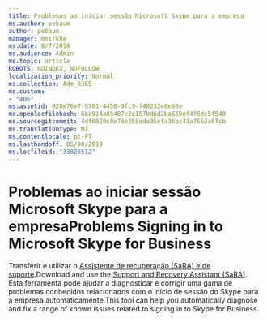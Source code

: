 ```yaml
---
title: Problemas ao iniciar sessão Microsoft Skype para a empresa
ms.author: pebaum
author: pebaum
manager: mnirkhe
ms.date: 8/7/2018
ms.audience: Admin
ms.topic: article
ROBOTS: NOINDEX, NOFOLLOW
localization_priority: Normal
ms.collection: Adm_O365
ms.custom:
- "406"
ms.assetid: 028e76e7-9701-4450-9fc9-f40232e8e68e
ms.openlocfilehash: 6ba914a85487c2c157bd6d2ba659ef4f5dc5f540
ms.sourcegitcommit: 4df6820c8e74e2b5eda35efa36bc41a7662a6fcb
ms.translationtype: MT
ms.contentlocale: pt-PT
ms.lasthandoff: 05/08/2019
ms.locfileid: "33828512"
---
```

# <a name="problems-signing-in-to-microsoft-skype-for-business"></a><span data-ttu-id="7d336-102">Problemas ao iniciar sessão Microsoft Skype para a empresa</span><span class="sxs-lookup"><span data-stu-id="7d336-102">Problems Signing in to Microsoft Skype for Business</span></span>

<span data-ttu-id="7d336-103">Transferir e utilizar o [Assistente de recuperação (SaRA) e de suporte](https://aka.ms/SaRA-SkypeForBusinessSignIn).</span><span class="sxs-lookup"><span data-stu-id="7d336-103">Download and use the [Support and Recovery Assistant (SaRA)](https://aka.ms/SaRA-SkypeForBusinessSignIn).</span></span> <span data-ttu-id="7d336-104">Esta ferramenta pode ajudar a diagnosticar e corrigir uma gama de problemas conhecidos relacionados com o início de sessão do Skype para a empresa automaticamente.</span><span class="sxs-lookup"><span data-stu-id="7d336-104">This tool can help you automatically diagnose and fix a range of known issues related to signing in to Skype for Business.</span></span>